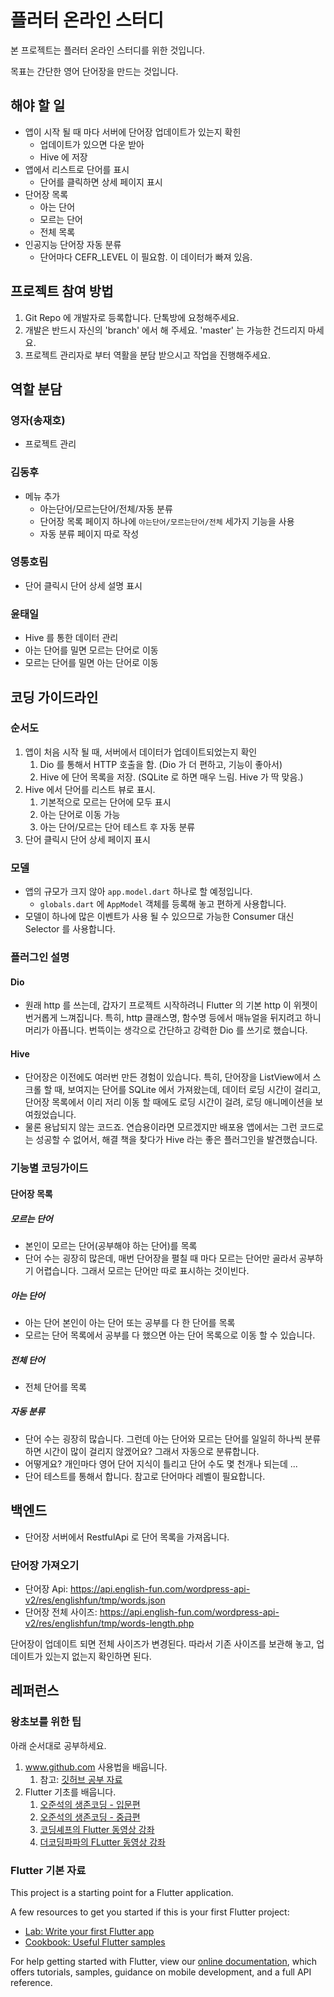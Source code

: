 # 플러터 온라인 스터디

본 프로젝트는 플러터 온라인 스터디를 위한 것입니다.

목표는 간단한 영어 단어장을 만드는 것입니다.

## 해야 할 일

* 앱이 시작 될 때 마다 서버에 단어장 업데이트가 있는지 확힌
  * 업데이트가 있으면 다운 받아
  * Hive 에 저장
* 앱에서 리스트로 단어를 표시
  * 단어를 클릭하면 상세 페이지 표시
* 단어장 목록
  * 아는 단어
  * 모르는 단어
  * 전체 목록
* 인공지능 단어장 자동 분류
  * 단어마다 CEFR_LEVEL 이 필요함. 이 데이터가 빠져 있음.

## 프로젝트 참여 방법

1. Git Repo 에 개발자로 등록합니다. 단톡방에 요청해주세요.
2. 개발은 반드시 자신의 'branch' 에서 해 주세요. 'master' 는 가능한 건드리지 마세요.
3. 프로젝트 관리자로 부터 역활을 분담 받으시고 작업을 진행해주세요.

## 역할 분담

### 영자(송재호)

* 프로젝트 관리

### 김동후

* 메뉴 추가
  * 아는단어/모르는단어/전체/자동 분류
  * 단어장 목록 페이지 하나에 `아는단어/모르는단어/전체` 세가지 기능을 사용
  * 자동 분류 페이지 따로 작성


### 영통호림

* 단어 클릭시 단어 상세 설명 표시

### 윤태일

* Hive 를 통한 데이터 관리
* 아는 단어를 밀면 모르는 단어로 이동
* 모르는 단어를 밀면 아는 단어로 이동


## 코딩 가이드라인

### 순서도

1. 앱이 처음 시작 될 때, 서버에서 데이터가 업데이트되었는지 확인
   1. Dio 를 통해서 HTTP 호출을 함. (Dio 가 더 편하고, 기능이 좋아서)
   2. Hive 에 단어 목록을 저장. (SQLite 로 하면 매우 느림. Hive 가 딱 맞음.)
2. Hive 에서 단어를 리스트 뷰로 표시.
   1. 기본적으로 모르는 단어에 모두 표시
   2. 아는 단어로 이동 가능
   3. 아는 단어/모르는 단어 테스트 후 자동 분류
3. 단어 클릭시 단어 상세 페이지 표시

### 모델

* 앱의 규모가 크지 않아 `app.model.dart` 하나로 할 예정입니다.
  * `globals.dart` 에 `AppModel` 객체를 등록해 놓고 편하게 사용합니다.
* 모델이 하나에 많은 이벤트가 사용 될 수 있으므로 가능한 Consumer 대신 Selector 를 사용합니다.

### 플러그인 설명

#### Dio

* 원래 http 를 쓰는데, 갑자기 프로젝트 시작하려니 Flutter 의 기본 http 이 위젯이 번거롭게 느껴집니다. 특히, http 클래스명, 함수명 등에서 매뉴얼을 뒤지려고 하니 머리가 아픕니다. 번뜩이는 생각으로 간단하고 강력한 Dio 를 쓰기로 했습니다.

#### Hive

* 단어장은 이전에도 여러번 만든 경험이 있습니다. 특히, 단어장을 ListView에서 스크롤 할 때, 보여지는 단어를 SQLite 에서 가져왔는데, 데이터 로딩 시간이 걸리고, 단어장 목록에서 이리 저리 이동 할 때에도 로딩 시간이 걸려, 로딩 애니메이션을 보여줬었습니다.
* 물론 용납되지 않는 코드죠. 연습용이라면 모르겠지만 배포용 앱에서는 그런 코드로는 성공할 수 없어서, 해결 책을 찾다가 Hive 라는 좋은 플러그인을 발견했습니다.

### 기능별 코딩가이드

#### 단어장 목록

##### 모르는 단어

* 본인이 모르는 단어(공부해야 하는 단어)를 목록
* 단어 수는 굉장히 많은데, 매번 단어장을 펼칠 때 마다 모르는 단어만 골라서 공부하기 어렵습니다. 그래서 모르는 단어만 따로 표시하는 것이빈다.

##### 아는 단어

* 아는 단어 본인이 아는 단어 또는 공부를 다 한 단어를 목록
* 모르는 단어 목록에서 공부를 다 했으면 아는 단어 목록으로 이동 할 수 있습니다.


##### 전체 단어

* 전체 단어를 목록


##### 자동 분류

* 단어 수는 굉장히 많습니다. 그런데 아는 단어와 모르는 단어를 일일히 하나씩 분류하면 시간이 많이 걸리지 않겠어요? 그래서 자동으로 분류합니다.
* 어떻게요? 개인마다 영어 단어 지식이 틀리고 단어 수도 몇 천개나 되는데 ...
* 단어 테스트를 통해서 합니다. 참고로 단어마다 레벨이 필요합니다.



## 백엔드

* 단어장 서버에서 RestfulApi 로 단어 목록을 가져옵니다.

### 단어장 가져오기

* 단어장 Api: https://api.english-fun.com/wordpress-api-v2/res/englishfun/tmp/words.json
* 단어장 전체 사이즈: https://api.english-fun.com/wordpress-api-v2/res/englishfun/tmp/words-length.php

단어장이 업데이트 되면 전체 사이즈가 변경된다. 따라서 기존 사이즈를 보관해 놓고, 업데이트가 있는지 없는지 확인하면 된다.


## 레퍼런스

### 왕초보를 위한 팁

아래 순서대로 공부하세요.

1. www.github.com 사용법을 배웁니다.
   1. 참고: [깃허브 공부 자료](https://sunnykwak.tistory.com/97?fbclid=IwAR09R6DMdhXdjVfNWv8bdCWYTmnYOaMCIZTtlOD34aTfw2yuUxQM-TQERWc)
2. Flutter 기초를 배웁니다.
   1. [오준석의 생존코딩 - 입문편](https://www.youtube.com/watch?v=lRbZsBvG9Ig&list=PLxTmPHxRH3VUueVvEnrP8qxHAP5x9XAPv)
   2. [오준석의 생존코딩 - 중급편](https://www.youtube.com/watch?v=ei8TX-uqP6E&list=PLxTmPHxRH3VWLY-eyQuV1C_IbIQlCXEhe)
   3. [코딩셰프의 Flutter 동영상 강좌](https://www.youtube.com/channel/UC_2ge45JCuJH1z6VYt4iCgQ)
   4. [더코딩파파의 FLutter 동영상 강좌](https://www.youtube.com/channel/UCUH2DSbsNUz2sW3kBNn4ibw)

### Flutter 기본 자료

This project is a starting point for a Flutter application.

A few resources to get you started if this is your first Flutter project:

- [Lab: Write your first Flutter app](https://flutter.dev/docs/get-started/codelab)
- [Cookbook: Useful Flutter samples](https://flutter.dev/docs/cookbook)

For help getting started with Flutter, view our
[online documentation](https://flutter.dev/docs), which offers tutorials,
samples, guidance on mobile development, and a full API reference.

